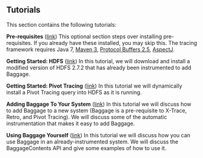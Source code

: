 ## Tutorials

This section contains the following tutorials:

**Pre-requisites** ([link](tutorials/prerequisites.html)) This optional section steps over installing pre-requisites.  If you already have these installed, you may skip this.
The tracing framework requires Java 7, [Maven 3](https://maven.apache.org/download.cgi), [Protocol Buffers 2.5](https://github.com/google/protobuf/releases/tag/v2.5.0), [AspectJ](https://eclipse.org/aspectj/downloads.php).

**Getting Started: HDFS** ([link](tutorials/gettingstarted.html)) In this tutorial, we will download and install a modified version of HDFS 2.7.2 that has already been instrumented to add Baggage.

**Getting Started: Pivot Tracing** ([link](tutorials/pivottracing.html)) In this tutorial we will dynamically install a Pivot Tracing query into HDFS as it is running.

**Adding Baggage To Your System** ([link](tutorials/baggage.html)) In this tutorial we will discuss how to add Baggage to a new system (Baggage is a pre-requisite to X-Trace, Retro, and Pivot Tracing).  We will discuss some of the automatic instrumentation that makes it easy to add Baggage.

**Using Baggage Yourself** ([link](tutorials/tracingapplication.html)) In this tutorial we will discuss how you can use Baggage in an already-instrumented system.  We will discuss the BaggageContents API and give some examples of how to use it.